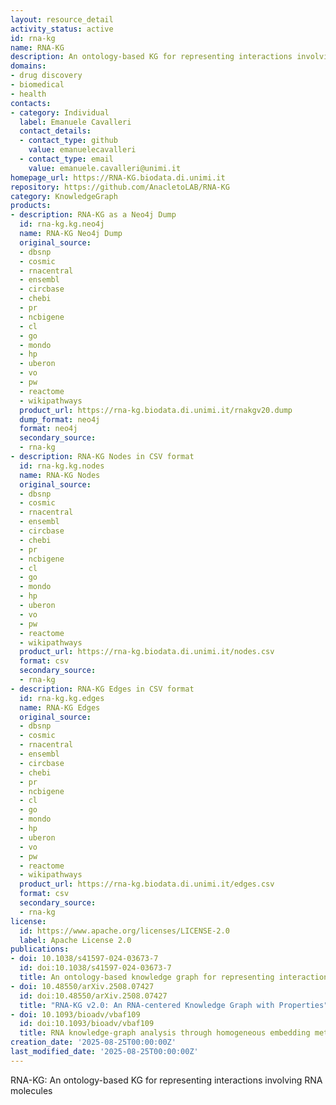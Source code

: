 ```yaml
---
layout: resource_detail
activity_status: active
id: rna-kg
name: RNA-KG
description: An ontology-based KG for representing interactions involving RNA molecules.
domains:
- drug discovery
- biomedical
- health
contacts:
- category: Individual
  label: Emanuele Cavalleri
  contact_details:
  - contact_type: github
    value: emanuelecavalleri
  - contact_type: email
    value: emanuele.cavalleri@unimi.it
homepage_url: https://RNA-KG.biodata.di.unimi.it
repository: https://github.com/AnacletoLAB/RNA-KG
category: KnowledgeGraph
products:
- description: RNA-KG as a Neo4j Dump
  id: rna-kg.kg.neo4j
  name: RNA-KG Neo4j Dump
  original_source:
  - dbsnp
  - cosmic
  - rnacentral
  - ensembl
  - circbase
  - chebi
  - pr
  - ncbigene
  - cl
  - go
  - mondo
  - hp
  - uberon
  - vo
  - pw
  - reactome
  - wikipathways
  product_url: https://rna-kg.biodata.di.unimi.it/rnakgv20.dump
  dump_format: neo4j
  format: neo4j
  secondary_source:
  - rna-kg
- description: RNA-KG Nodes in CSV format
  id: rna-kg.kg.nodes
  name: RNA-KG Nodes
  original_source:
  - dbsnp
  - cosmic
  - rnacentral
  - ensembl
  - circbase
  - chebi
  - pr
  - ncbigene
  - cl
  - go
  - mondo
  - hp
  - uberon
  - vo
  - pw
  - reactome
  - wikipathways
  product_url: https://rna-kg.biodata.di.unimi.it/nodes.csv
  format: csv
  secondary_source:
  - rna-kg
- description: RNA-KG Edges in CSV format
  id: rna-kg.kg.edges
  name: RNA-KG Edges
  original_source:
  - dbsnp
  - cosmic
  - rnacentral
  - ensembl
  - circbase
  - chebi
  - pr
  - ncbigene
  - cl
  - go
  - mondo
  - hp
  - uberon
  - vo
  - pw
  - reactome
  - wikipathways
  product_url: https://rna-kg.biodata.di.unimi.it/edges.csv
  format: csv
  secondary_source:
  - rna-kg
license:
  id: https://www.apache.org/licenses/LICENSE-2.0
  label: Apache License 2.0
publications:
- doi: 10.1038/s41597-024-03673-7
  id: doi:10.1038/s41597-024-03673-7
  title: An ontology-based knowledge graph for representing interactions involving RNA molecules
- doi: 10.48550/arXiv.2508.07427
  id: doi:10.48550/arXiv.2508.07427
  title: "RNA-KG v2.0: An RNA-centered Knowledge Graph with Properties"
- doi: 10.1093/bioadv/vbaf109
  id: doi:10.1093/bioadv/vbaf109
  title: RNA knowledge-graph analysis through homogeneous embedding methods
creation_date: '2025-08-25T00:00:00Z'
last_modified_date: '2025-08-25T00:00:00Z'
---
```


RNA-KG: An ontology-based KG for representing interactions involving RNA molecules
